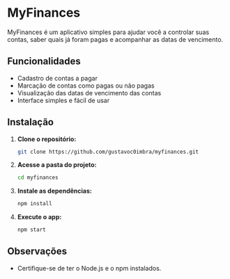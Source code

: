 # MyFinances

MyFinances é um aplicativo simples para ajudar você a controlar suas contas, saber quais já foram pagas e acompanhar as datas de vencimento.

## Funcionalidades

- Cadastro de contas a pagar
- Marcação de contas como pagas ou não pagas
- Visualização das datas de vencimento das contas
- Interface simples e fácil de usar

## Instalação

1. **Clone o repositório:**
    ```bash
    git clone https://github.com/gustavoc0imbra/myfinances.git
    ```
2. **Acesse a pasta do projeto:**
    ```bash
    cd myfinances
    ```
3. **Instale as dependências:**
    ```bash
    npm install
    ```
4. **Execute o app:**
    ```bash
    npm start
    ```

## Observações

- Certifique-se de ter o Node.js e o npm instalados.
